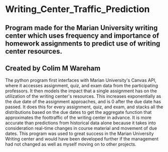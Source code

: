# Writing_Center_Traffic_Prediction
Program made for the Marian University writing center which uses frequency and importance of homework assignments to predict use of writing center resources.
---------------------------------------------------
Created by Colim M Wareham
---------------------------------------------------
The python program first interfaces with Marian University's Canvas API, where it accesses assignment, quiz, and exam data from the participating professors.
It then models the impact that a single assignment has on the utilization of the writing center's resources. This increases exponentially as the due date of the assignment approaches, and is 0 after the due date has passed.
It does this for every assignment, quiz, and exam, and stacks all the distributions based on the due dates to get the aggregate function that approximates the foottraffic of the writing center in advance.
It is more accurate than predictions from historical data alone because it takes into consideration real-time changes in course material and movement of due dates.
This program was used to great success in the Marian University Writing center and would have been developed further if the management had not changed as well as myself moving on to other projects.
